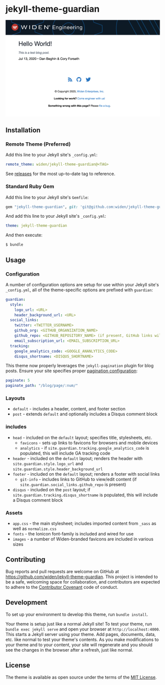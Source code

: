 # jekyll-theme-guardian

![jekyll-theme-guardian preview](/screenshot.png)

## Installation

### Remote Theme (Preferred)

Add this line to your Jekyll site's `_config.yml`:

```yaml
remote_theme: widen/jekyll-theme-guardian@<TAG>
```

See [releases](https://github.com/Widen/jekyll-theme-guardian/releases) for the most up-to-date tag to reference.

### Standard Ruby Gem

Add this line to your Jekyll site's `Gemfile`:

```ruby
gem "jekyll-theme-guardian", git: 'git@github.com:widen/jekyll-theme-guardian.git', branch: "master"
```

And add this line to your Jekyll site's `_config.yml`:

```yaml
theme: jekyll-theme-guardian
```

And then execute:

```bash
$ bundle
```

## Usage

### Configuration

A number of configuration options are setup for use within your Jekyll site's `_config.yml`, all of the theme-specific options are prefixed with `guardian`:

```yaml
guardian:
  style:
    logo_url: <URL>
    header_background_url: <URL>
  social_links:
    twitter: <TWITTER_USERNAME>
    github_org: <GITHUB_ORGANIZATION_NAME>
    github_repo: <GITHUB_REPOSITORY_NAME> (if present, GitHub links will be rendered in the footer)
    email_subscription_url: <EMAIL_SUBSCRIPTION_URL>
  tracking:
    google_analytics_code: <GOOGLE_ANANLYTICS_CODE>
    disqus_shortname: <DISQUS_SHORTNAME>
```

This theme now properly leverages the `jekyll-pagination` plugin for blog posts. Ensure your site specifies proper [pagination configuration](https://jekyllrb.com/docs/pagination/):

```yaml
paginate: 5
paginate_path: "/blog/page/:num/"
```

### Layouts

* `default` - includes a header, content, and footer section
* `post` - extends `default` and optionally includes a Disqus comment block

### includes

* `head` - included on the `default` layout; specifies title, stylesheets, etc.
  * `favicons` - sets up links to favicons for browsers and mobile devices
  * `analytics` - if `site.guardian.tracking.google_analytics_code` is populated, this will include GA tracking code
* `header` - included on the `default` layout; renders the header with `site.guardian.style.logo_url` and `site.guardian.style.header_background_url`
* `footer` - included on the `default` layout; renders a footer with social links
  * `git-info` - includes links to GitHub to view/edit content (if `site.guardian.social_links.github_repo` is present)
* `disqus` - included on the `post` layout; if `site.guardian.tracking.disqus_shortname` is populated, this will include a Disqus comment block

### Assets

* `app.css` - the main stylesheet; includes imported content from `_sass` as well as `normalize.css`
* `fonts` - the Ionicon font-family is included and wired for use
* `images` - a number of Widen-branded favicons are included in various sizes

## Contributing

Bug reports and pull requests are welcome on GitHub at https://github.com/widen/jekyll-theme-guardian. This project is intended to be a safe, welcoming space for collaboration, and contributors are expected to adhere to the [Contributor Covenant](http://contributor-covenant.org) code of conduct.

## Development

To set up your environment to develop this theme, run `bundle install`.

Your theme is setup just like a normal Jekyll site! To test your theme, run `bundle exec jekyll serve` and open your browser at `http://localhost:4000`. This starts a Jekyll server using your theme. Add pages, documents, data, etc. like normal to test your theme's contents. As you make modifications to your theme and to your content, your site will regenerate and you should see the changes in the browser after a refresh, just like normal.

## License

The theme is available as open source under the terms of the [MIT License](https://opensource.org/licenses/MIT).
